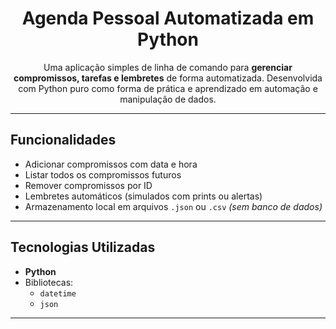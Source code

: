 <div align="center"> 

# Agenda Pessoal Automatizada em Python

Uma aplicação simples de linha de comando para **gerenciar compromissos, tarefas e lembretes** de forma automatizada. Desenvolvida com Python puro como forma de prática e aprendizado em automação e manipulação de dados.

</div>

---

## Funcionalidades

- Adicionar compromissos com data e hora  
- Listar todos os compromissos futuros  
- Remover compromissos por ID  
- Lembretes automáticos (simulados com prints ou alertas)  
- Armazenamento local em arquivos `.json` ou `.csv` *(sem banco de dados)*

---

## Tecnologias Utilizadas

- **Python**  
- Bibliotecas:  
  - `datetime`  
  - `json` 
---
